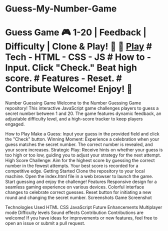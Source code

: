 # Guess-My-Number-Game
# Guess Game 🎮 1-20 | Feedback | Difficulty | Clone &amp; Play! 🚀 🔗 [Play](#) # Tech - HTML - CSS - JS  # How to - Input. Click "Check." Beat high score. # Features - Reset.  # Contribute Welcome! Enjoy! 🌟
Number Guessing Game
Welcome to the Number Guessing Game repository! This interactive JavaScript game challenges players to guess a secret number between 1 and 20. The game features dynamic feedback, an adjustable difficulty level, and a high-score tracker to keep players engaged.

How to Play
Make a Guess: Input your guess in the provided field and click the "Check" button.
Winning Moment: Experience a celebration when your guess matches the secret number. The correct number is revealed, and your score increases.
Strategic Play: Receive hints on whether your guess is too high or too low, guiding you to adjust your strategy for the next attempt.
High Score Challenge: Aim for the highest score by guessing the correct number in the fewest attempts. Your best score is recorded for a competitive edge.
Getting Started
Clone the repository to your local machine.
Open the index.html file in a web browser to launch the game.
Start guessing and enjoy the challenge!
Features
Responsive design for a seamless gaming experience on various devices.
Colorful interface changes to celebrate correct guesses.
Reset button for initiating a new round and changing the secret number.
Screenshots
Game Screenshot

Technologies Used
HTML
CSS
JavaScript
Future Enhancements
Multiplayer mode
Difficulty levels
Sound effects
Contribution
Contributions are welcome! If you have ideas for improvements or new features, feel free to open an issue or submit a pull request.
